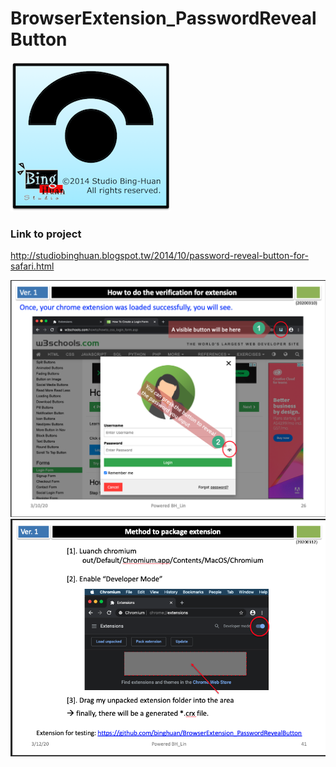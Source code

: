 BrowserExtension_PasswordRevealButton
=====================================

![Icon](./Icon.png)

### Link to project   
<http://studiobinghuan.blogspot.tw/2014/10/password-reveal-button-for-safari.html>

![](./illustration.png)
![](./demo_how_to_pack_extension.png)